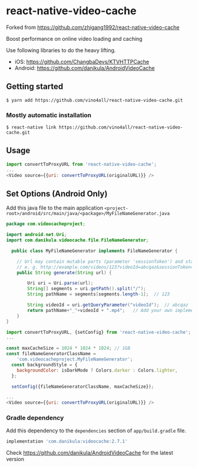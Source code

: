 # react-native-video-cache

Forked from https://github.com/zhigang1992/react-native-video-cache

Boost performance on online video loading and caching

Use following libraries to do the heavy lifting.

- iOS: https://github.com/ChangbaDevs/KTVHTTPCache
- Android: https://github.com/danikula/AndroidVideoCache

## Getting started

`$ yarn add https://github.com/vino4all/react-native-video-cache.git`

### Mostly automatic installation

`$ react-native link https://github.com/vino4all/react-native-video-cache.git`

## Usage

```javascript
import convertToProxyURL from 'react-native-video-cache';
...
<Video source={{uri: convertToProxyURL(originalURL)}} />
```

## Set Options (Android Only)
Add this java file to the main application `<project-root>/android/src/main/java/<package>/MyFileNameGenerator.java`

```java
package com.videocacheproject;

import android.net.Uri;
import com.danikula.videocache.file.FileNameGenerator;

  public class MyFileNameGenerator implements FileNameGenerator {

    // Url may contain mutable parts (parameter 'sessionToken') and stable video's id (parameter 'videoId').
    // e. g. http://example.com/videos/123?videoId=abcqaz&sessionToken=xyz987
    public String generate(String url) {

        Uri uri = Uri.parse(url);
        String[] segments = uri.getPath().split("/");
        String pathName = segments[segments.length-1];  // 123

        String videoId = uri.getQueryParameter("videoId");  // abcqaz
        return pathName+"_"+videoId + ".mp4";   // Add your own implementation
    }
}

```

```javascript
import convertToProxyURL, {setConfig} from 'react-native-video-cache';
...

const maxCacheSize = 1024 * 1024 * 1024; // 1GB
const fileNameGeneratorClassName =
    'com.videocacheproject.MyFileNameGenerator';
  const backgroundStyle = {
    backgroundColor: isDarkMode ? Colors.darker : Colors.lighter,
  };

  setConfig({fileNameGeneratorClassName, maxCacheSize});

...
<Video source={{uri: convertToProxyURL(originalURL)}} />
```

### Gradle dependency
Add this dependency to the `dependencies` section of `app/build.gradle` file.
```groovy
implementation 'com.danikula:videocache:2.7.1'
```
Check https://github.com/danikula/AndroidVideoCache for the latest version